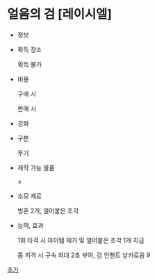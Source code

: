 # 얼음의 검 [레이시엘]

- 정보
- 획득 장소
    
    획득 불가
    
- 비용
    
    구매 시
    
    판매 시
    
- 강화
- 구분
    
    무기
    
- 제작 가능 물품
    
    ×
    
- 소모 재료
    
    빙혼 2개, 얼어붙은 조각
    
- 능력, 효과
    
    1회 타격 시 아이템 제거 및 얼어붙은 조각 1개 지급
    
    몹 피격 시 구속 최대 2초 부여, 검 인첸트 날카로움 9
    

[추가](얼음의_검_레이시엘/추가.md)